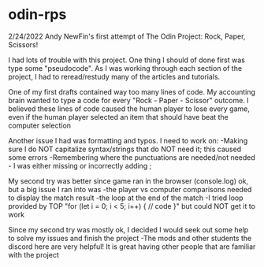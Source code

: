 # odin-rps
2/24/2022
Andy NewFin's first attempt of The Odin Project: Rock, Paper, Scissors!

I had lots of trouble with this project. One thing I should of done first was type some "pseudocode". 
As I was working through each section of the project, I had to reread/restudy many of the articles and tutorials.

One of my first drafts contained way too many lines of code. My accounting brain wanted to type a code for every
"Rock - Paper - Scissor" outcome. I believed these lines of code caused the human player to lose every game,
even if the human player selected an item that should have beat the computer selection

Another issue I had was formatting and typos. I need to work on:
	-Making sure I do NOT capitalize syntax/strings that do NOT need it; this caused some errors 
	-Remembering where the punctuations are needed/not needed
		- I was either missing or incorrectly adding ;

My second try was better since game ran in the browser (console.log) ok, but a big issue I ran into was 
	-the player vs computer comparisons needed to display the match result
	-the loop at the end of the match
		-I tried loop provided by TOP "for (let i = 0; i < 5; i++) { // code }" but could NOT
		get it to work

Since my second try was mostly ok, I decided I would seek out some help to solve my issues and finish the project
	-The mods and other students the discord here are very helpful! It is great having
	other people that are familiar with the project
